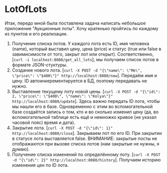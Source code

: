 # LotOfLots

Итак, передо мной была поставлена задача написать небольшое приложение "Аукционные лоты". Хочу кратенько пройтись по каждому из пунктов и его реализации.
1. Получение списка лотов. У каждого лота есть ID, имя человека (name), который выставил цену, цена (price) и статус (true или false в завимисимости от того, закрыт лот или открыт). Соответственно, [`curl -i localhost:8080/get_all_lots`],  мы получаем список лотов в формате JSON-стуктуры.
2. Создание нового лота. [`curl -X POST -d "{\"name\": \"Me\", \"price\": \"$400\"}" http://localhost:8080/new`]. Передаём имя и цену. ID автоинкерементируется в БД, поэтому передавать не нужно.
3. Выставление текущему лоту новой цены. [`curl -X POST -d "{\"id\": 2, \"price\": \"$400\", \"name\": \"Kolya\"}" http://localhost:8080/update`]. Здесь важно передать ID лота, чтобы мы нашли его в базе. Одновременно с этим во вспомогательной базе создаётся запись о том, кто и во сколько изменил цену (да, во вспомогательной таблице есть ещё и немножко кривое (не указал часовой пояс) время и дата).
4. Закрытие лота. [`curl -X POST -d "{\"id\": 1}" http://localhost:8080/close`]. Закрываем лот по его ID. При закрытии в статусе лота выставляется false. ВНИМАНИЕ: закрытые посты не отображаются при вызове списка лотов (нам закрытые не нужны, я думаю).
5. Получение списка изменений по определённому лоту. [`curl -X POST -d "{\"id\": 2}" http://localhost:8080/history`]. Получаем историю изменения цен по ID лота.
